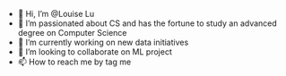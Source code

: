 - 👋 Hi, I’m @Louise Lu
- 👀 I’m passionated about CS and has the fortune to study an advanced degree on Computer Science
- 🌱 I’m currently working on new data initiatives
- 💞️ I’m looking to collaborate on ML project
- 📫 How to reach me by tag me

<!---
SYFLUYI/SYFLUYI is a ✨ special ✨ repository because its `README.md` (this file) appears on your GitHub profile.
You can click the Preview link to take a look at your changes.
--->
